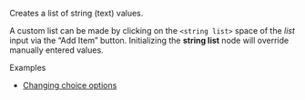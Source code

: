 Creates a list of string (text) values.

A custom list can be made by clicking on the `<string list>` space of the _list_ input via the “Add Item” button. Initializing the **string list** node will override manually entered values.

Examples



* [Changing choice options](https://creator.trimble.com/graph?assetURI=whp:c7dc99f1-334b-47ae-9622-fb38812db203&version=latest)